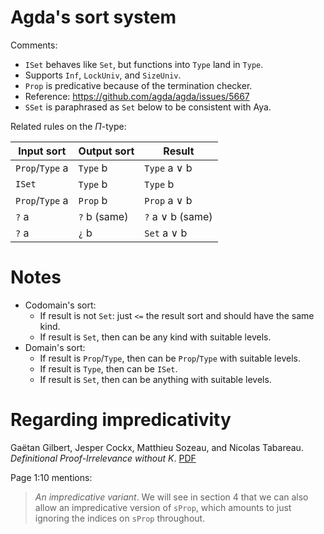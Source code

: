 # Agda's sort system

Comments:

+ `ISet` behaves like `Set`, but functions into `Type` land in `Type`.
+ Supports `Inf`, `LockUniv`, and `SizeUniv`.
+ `Prop` is predicative because of the termination checker.
+ Reference: https://github.com/agda/agda/issues/5667
+ `SSet` is paraphrased as `Set` below to be consistent with Aya.

Related rules on the $\Pi$-type:

| Input sort      | Output sort  | Result           |
|-----------------|--------------|------------------|
| `Prop`/`Type` a | `Type` b     | `Type` a ∨ b     |
| `ISet`          | `Type` b     | `Type` b         |
| `Prop`/`Type` a | `Prop` b     | `Prop` a ∨ b     |
| `?` a           | `?` b (same) | `?` a ∨ b (same) |
| `?` a           | `¿` b        | `Set` a ∨ b      |

# Notes

+ Codomain's sort:
  + If result is not `Set`: just `<=` the result sort and should have the same kind.
  + If result is `Set`, then can be any kind with suitable levels.
+ Domain's sort:
  + If result is `Prop`/`Type`, then can be `Prop`/`Type` with suitable levels.
  + If result is `Type`, then can be `ISet`.
  + If result is `Set`, then can be anything with suitable levels.

# Regarding impredicativity

Gaëtan Gilbert, Jesper Cockx, Matthieu Sozeau, and Nicolas Tabareau. _Definitional Proof-Irrelevance without
K_. [PDF](https://hal.inria.fr/hal-01859964v2/document)

Page 1:10 mentions:

> _An impredicative variant_.
> We will see in section 4 that we can also allow
> an impredicative version of `sProp`, which amounts
> to just ignoring the indices on `sProp` throughout.
